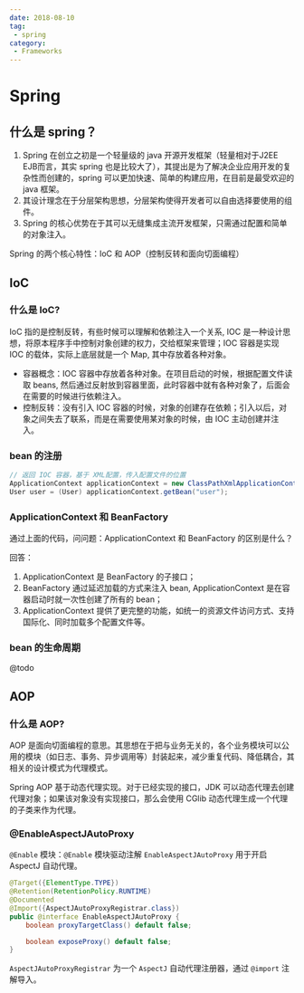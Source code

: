 ```yaml
---
date: 2018-08-10
tag:
 - spring 
category:
 - Frameworks
---
```


# Spring 


## 什么是 spring？

1. Spring 在创立之初是一个轻量级的 java 开源开发框架（轻量相对于J2EE EJB而言，其实 spring 也是比较大了），其提出是为了解决企业应用开发的复杂性而创建的，spring 可以更加快速、简单的构建应用，在目前是最受欢迎的 java 框架。
2. 其设计理念在于分层架构思想，分层架构使得开发者可以自由选择要使用的组件。
3. Spring 的核心优势在于其可以无缝集成主流开发框架，只需通过配置和简单的对象注入。


Spring 的两个核心特性：IoC 和 AOP（控制反转和面向切面编程）

## IoC

### 什么是 IoC?

IoC 指的是控制反转，有些时候可以理解和依赖注入一个关系, IOC 是一种设计思想，将原本程序手中控制对象创建的权力，交给框架来管理；IOC 容器是实现 IOC 的载体，实际上底层就是一个 Map, 其中存放着各种对象。

- 容器概念：IOC 容器中存放着各种对象。在项目启动的时候，根据配置文件读取 beans, 然后通过反射放到容器里面，此时容器中就有各种对象了，后面会在需要的时候进行依赖注入。
- 控制反转：没有引入 IOC 容器的时候，对象的创建存在依赖；引入以后，对象之间失去了联系，而是在需要使用某对象的时候，由 IOC 主动创建并注入。

### bean 的注册

```java
// 返回 IOC 容器，基于 XML配置，传入配置文件的位置
ApplicationContext applicationContext = new ClassPathXmlApplicationContext("xxx.xml");
User user = (User) applicationContext.getBean("user");
```

### ApplicationContext 和 BeanFactory

通过上面的代码，问问题：ApplicationContext 和 BeanFactory 的区别是什么？

回答：
1. ApplicationContext 是 BeanFactory 的子接口；
2. BeanFactory 通过延迟加载的方式来注入 bean, ApplicationContext 是在容器启动时就一次性创建了所有的 bean；
3. ApplicationContext 提供了更完整的功能，如统一的资源文件访问方式、支持国际化、同时加载多个配置文件等。

### bean 的生命周期

@todo

## AOP

### 什么是 AOP? 

AOP 是面向切面编程的意思。其思想在于把与业务无关的，各个业务模块可以公用的模块（如日志、事务、异步调用等）封装起来，减少重复代码、降低耦合，其相关的设计模式为代理模式。

Spring AOP 基于动态代理实现。对于已经实现的接口，JDK 可以动态代理去创建代理对象；如果该对象没有实现接口，那么会使用 CGlib 动态代理生成一个代理的子类来作为代理。

### @EnableAspectJAutoProxy

`@Enable` 模块：`@Enable` 模块驱动注解 `EnableAspectJAutoProxy` 用于开启 AspectJ 自动代理。

```java
@Target({ElementType.TYPE})
@Retention(RetentionPolicy.RUNTIME)
@Documented
@Import({AspectJAutoProxyRegistrar.class})
public @interface EnableAspectJAutoProxy {
    boolean proxyTargetClass() default false;

    boolean exposeProxy() default false;
}
```

`AspectJAutoProxyRegistrar` 为一个 `AspectJ` 自动代理注册器，通过 `@import` 注解导入。